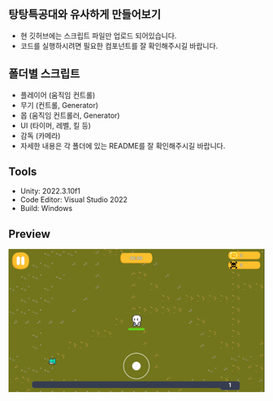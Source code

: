 ## 탕탕특공대와 유사하게 만들어보기
- 현 깃허브에는 스크립트 파일만 업로드 되어있습니다.
- 코드를 실행하시려면 필요한 컴포넌트를 잘 확인해주시길 바랍니다.

## 폴더별 스크립트
- 플레이어 (움직임 컨트롤)
- 무기 (컨트롤, Generator)
- 몹 (움직임 컨트롤러, Generator)
- UI (타이머, 레벨, 킬 등)
- 감독 (카메라)
- 자세한 내용은 각 폴더에 있는 README를 잘 확인해주시길 바랍니다.

## Tools
- Unity: 2022.3.10f1
- Code Editor: Visual Studio 2022
- Build: Windows

## Preview
![img](/Image/preview.png)

